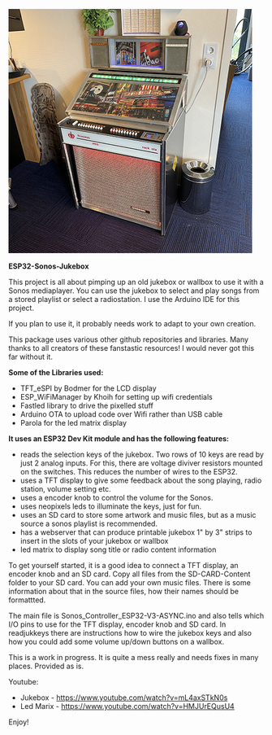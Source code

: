![This is an image](SD-Card-Content/artweb/jukebox.JPG)

**ESP32-Sonos-Jukebox**

This project is all about pimping up an old jukebox or wallbox to use it with a Sonos mediaplayer. 
You can use the jukebox to select and play songs from a stored playlist or select a radiostation.
I use the Arduino IDE for this project.

If you plan to use it, it probably needs work to adapt to your own creation. 

This package uses various other github repositories and libraries. 
Many thanks to all creators of these fanstastic resources!
I would never got this far without it.

**Some of the Libraries used:**

 * TFT_eSPI by Bodmer for the LCD display
 * ESP_WiFiManager by Khoih for setting up wifi credentials
 * Fastled library to drive the pixelled stuff
 * Arduino OTA to upload code over Wifi rather than USB cable
 * Parola for the led matrix display

**It uses an ESP32 Dev Kit module and has the following features:**

 * reads the selection keys of the jukebox. Two rows of 10 keys are read by just 2 analog inputs.
For this, there are voltage diviver resistors mounted on the switches. This reduces the number of wires to the ESP32.
 * uses a TFT display to give some feedback about the song playing, radio station, volume setting etc.
 * uses a encoder knob to control the volume for the Sonos.
 * uses neopixels leds to illuminate the keys, just for fun.
 * uses an SD card to store some artwork and music files, but as a music source a sonos playlist is recommended.
 * has a webserver that can produce printable jukebox 1" by 3" strips to insert in the slots of your jukebox or wallbox
 * led matrix to display song title or radio content information

To get yourself started, it is a good idea to connect a TFT display, an encoder knob and an SD card. Copy all files from the SD-CARD-Content folder to your SD card. You can add your own music files. There is some information about that in the source files, how their names should be formattted.

The main file is Sonos_Controller_ESP32-V3-ASYNC.ino and also tells which I/O pins to use for the TFT display, encoder knob and SD card. In readjukkeys there are instructions how to wire the jukebox keys and also how you could add some volume up/down buttons on a wallbox. 

This is a work in progress. It is quite a mess really and needs fixes in many places.
Provided as is.  

Youtube:
  * Jukebox - https://www.youtube.com/watch?v=mL4axSTkN0s
  * Led Marix - https://www.youtube.com/watch?v=HMJUrEQusU4

Enjoy!

